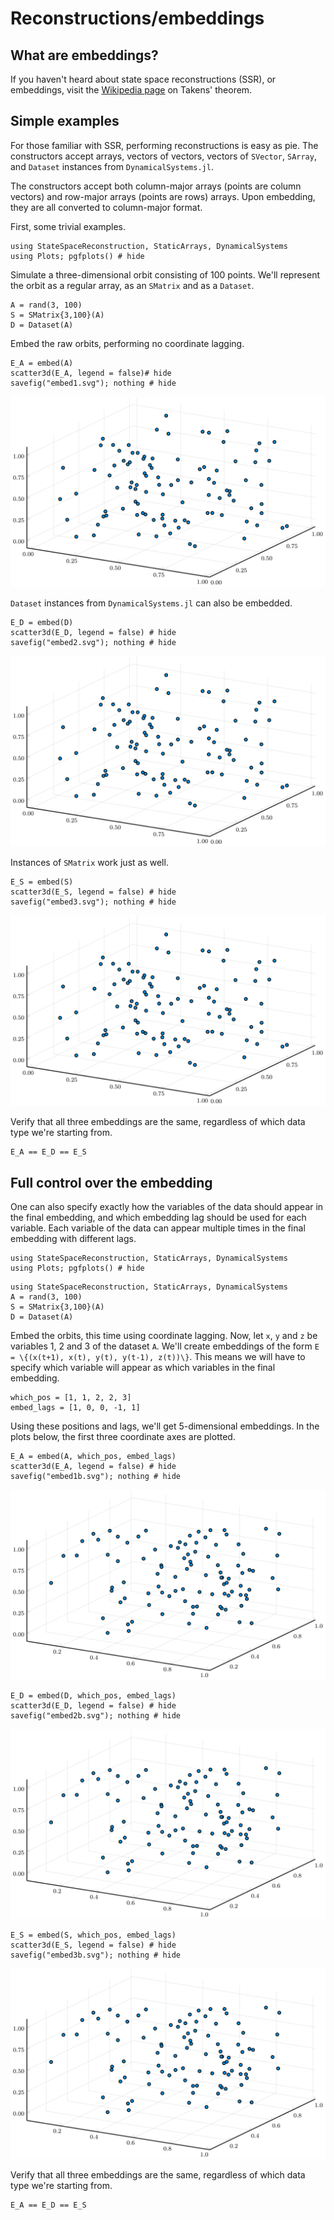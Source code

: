 # Reconstructions/embeddings

## What are embeddings?

If you haven't heard about state space reconstructions (SSR), or embeddings, visit the [Wikipedia page](https://en.wikipedia.org/wiki/Takens%27s_theorem) on Takens' theorem.


## Simple examples
For those familiar with SSR, performing reconstructions is easy as pie. The constructors accept arrays, vectors of vectors, vectors of `SVector`, `SArray`,
and `Dataset` instances from `DynamicalSystems.jl`.

The constructors accept both column-major arrays (points are column vectors) and row-major arrays (points are rows) arrays. Upon embedding, they are all converted
to column-major format.

First, some trivial examples.

```@repl e1
using StateSpaceReconstruction, StaticArrays, DynamicalSystems
using Plots; pgfplots() # hide
```

Simulate a three-dimensional orbit consisting of 100 points. We'll represent
the orbit as a regular array, as an `SMatrix` and as a `Dataset`.

```@repl e1
A = rand(3, 100)
S = SMatrix{3,100}(A)
D = Dataset(A)
```

Embed the raw orbits, performing no coordinate lagging.

```@repl e1
E_A = embed(A)
scatter3d(E_A, legend = false)# hide
savefig("embed1.svg"); nothing # hide
```

![](embed1.svg)

`Dataset` instances from `DynamicalSystems.jl` can also be embedded.

```@repl e1
E_D = embed(D)
scatter3d(E_D, legend = false) # hide
savefig("embed2.svg"); nothing # hide
```

![](embed2.svg)

Instances of `SMatrix` work just as well.

```@repl e1
E_S = embed(S)
scatter3d(E_S, legend = false) # hide
savefig("embed3.svg"); nothing # hide
```

![](embed3.svg)

Verify that all three embeddings are the same, regardless of which data type we're starting from.

```@repl e1
E_A == E_D == E_S
```


## Full control over the embedding
One can also specify exactly how the variables of the data should appear in the final embedding, and which embedding lag should be used for each variable.
Each variable of the data can appear multiple times in the final embedding with
different lags.

```@repl e2
using StateSpaceReconstruction, StaticArrays, DynamicalSystems
using Plots; pgfplots() # hide
```

```@repl e2
using StateSpaceReconstruction, StaticArrays, DynamicalSystems
A = rand(3, 100)
S = SMatrix{3,100}(A)
D = Dataset(A)
```

Embed the orbits, this time using coordinate lagging. Now, let ``x``, ``y``
and ``z`` be variables 1, 2 and 3 of the dataset `A`.  We'll create embeddings of the form ``E = \{(x(t+1), x(t), y(t), y(t-1), z(t))\}``. This means we will have to specify which variable will appear as which variables in the final embedding.

```@repl e2
which_pos = [1, 1, 2, 2, 3]
embed_lags = [1, 0, 0, -1, 1]
```

Using these positions and lags, we'll get 5-dimensional embeddings. In the plots below, the first three
coordinate axes are plotted.

```@repl e2
E_A = embed(A, which_pos, embed_lags)
scatter3d(E_A, legend = false) # hide
savefig("embed1b.svg"); nothing # hide
```

![](embed1b.svg)

```@repl e2
E_D = embed(D, which_pos, embed_lags)
scatter3d(E_D, legend = false) # hide
savefig("embed2b.svg"); nothing # hide
```

![](embed2b.svg)

```@repl e2
E_S = embed(S, which_pos, embed_lags)
scatter3d(E_S, legend = false) # hide
savefig("embed3b.svg"); nothing # hide
```

![](embed3b.svg)

Verify that all three embeddings are the same, regardless of which data type we're starting from.

```@repl e2
E_A == E_D == E_S
```
